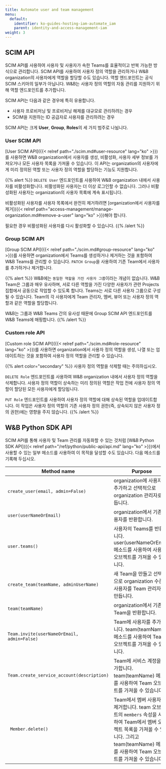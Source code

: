 ```yaml
---
title: Automate user and team management
menu:
  default:
    identifier: ko-guides-hosting-iam-automate_iam
    parent: identity-and-access-management-iam
weight: 3
---
```


## SCIM API

SCIM API를 사용하여 사용자 및 사용자가 속한 Teams를 효율적이고 반복 가능한 방식으로 관리합니다. SCIM API를 사용하여 사용자 정의 역할을 관리하거나 W&B organization의 사용자에게 역할을 할당할 수도 있습니다. 역할 엔드포인트는 공식 SCIM 스키마의 일부가 아닙니다. W&B는 사용자 정의 역할의 자동 관리를 지원하기 위해 역할 엔드포인트를 추가합니다.

SCIM API는 다음과 같은 경우에 특히 유용합니다.

* 사용자 프로비저닝 및 프로비저닝 해제를 대규모로 관리하려는 경우
* SCIM을 지원하는 ID 공급자로 사용자를 관리하려는 경우

SCIM API는 크게 **User**, **Group**, **Roles**의 세 가지 범주로 나뉩니다.

### User SCIM API

[User SCIM API]({{< relref path="./scim.md#user-resource" lang="ko" >}})를 사용하면 W&B organization에서 사용자를 생성, 비활성화, 사용자 세부 정보를 가져오거나 모든 사용자 목록을 가져올 수 있습니다. 이 API는 organization의 사용자에게 미리 정의된 역할 또는 사용자 정의 역할을 할당하는 기능도 지원합니다.

{{% alert %}}
`DELETE User` 엔드포인트를 사용하여 W&B organization 내에서 사용자를 비활성화합니다. 비활성화된 사용자는 더 이상 로그인할 수 없습니다. 그러나 비활성화된 사용자는 organization의 사용자 목록에 계속 표시됩니다.

비활성화된 사용자를 사용자 목록에서 완전히 제거하려면 [organization에서 사용자를 제거]({{< relref path="access-management/manage-organization.md#remove-a-user" lang="ko" >}})해야 합니다.

필요한 경우 비활성화된 사용자를 다시 활성화할 수 있습니다.
{{% /alert %}}

### Group SCIM API

[Group SCIM API]({{< relref path="./scim.md#group-resource" lang="ko" >}})를 사용하면 organization에서 Teams를 생성하거나 제거하는 것을 포함하여 W&B Teams를 관리할 수 있습니다. `PATCH Group`을 사용하여 기존 Team에서 사용자를 추가하거나 제거합니다.

{{% alert %}}
W&B에는 `동일한 역할을 가진 사용자 그룹`이라는 개념이 없습니다. W&B Team은 그룹과 매우 유사하며, 서로 다른 역할을 가진 다양한 사용자가 관련 Projects 집합에서 공동으로 작업할 수 있도록 합니다. Teams는 서로 다른 사용자 그룹으로 구성될 수 있습니다. Team의 각 사용자에게 Team 관리자, 멤버, 뷰어 또는 사용자 정의 역할과 같은 역할을 할당합니다.

W&B는 그룹과 W&B Teams 간의 유사성 때문에 Group SCIM API 엔드포인트를 W&B Teams에 매핑합니다.
{{% /alert %}}

### Custom role API

[Custom role SCIM API]({{< relref path="./scim.md#role-resource" lang="ko" >}})를 사용하면 organization에서 사용자 정의 역할을 생성, 나열 또는 업데이트하는 것을 포함하여 사용자 정의 역할을 관리할 수 있습니다.

{{% alert color="secondary" %}}
사용자 정의 역할을 삭제할 때는 주의하십시오.

`DELETE Role` 엔드포인트를 사용하여 W&B organization 내에서 사용자 정의 역할을 삭제합니다. 사용자 정의 역할이 상속하는 미리 정의된 역할은 작업 전에 사용자 정의 역할이 할당된 모든 사용자에게 할당됩니다.

`PUT Role` 엔드포인트를 사용하여 사용자 정의 역할에 대해 상속된 역할을 업데이트합니다. 이 작업은 사용자 정의 역할의 기존 사용자 정의 권한(즉, 상속되지 않은 사용자 정의 권한)에는 영향을 주지 않습니다.
{{% /alert %}}

## W&B Python SDK API

SCIM API를 통해 사용자 및 Team 관리를 자동화할 수 있는 것처럼 [W&B Python SDK API]({{< relref path="/ref/python/public-api/api.md" lang="ko" >}})에서 사용할 수 있는 일부 메소드를 사용하여 이 목적을 달성할 수도 있습니다. 다음 메소드를 기록해 두십시오.

| Method name | Purpose |
|-------------|---------|
| `create_user(email, admin=False)` | organization에 사용자를 추가하고 선택적으로 organization 관리자로 만듭니다. |
| `user(userNameOrEmail)` | organization에서 기존 사용자를 반환합니다. |
| `user.teams()` | 사용자의 Teams를 반환합니다. user(userNameOrEmail) 메소드를 사용하여 사용자 오브젝트를 가져올 수 있습니다. |
| `create_team(teamName, adminUserName)` | 새 Team을 만들고 선택적으로 organization 수준의 사용자를 Team 관리자로 만듭니다. |
| `team(teamName)` | organization에서 기존 Team을 반환합니다. |
| `Team.invite(userNameOrEmail, admin=False)` | Team에 사용자를 추가합니다. team(teamName) 메소드를 사용하여 Team 오브젝트를 가져올 수 있습니다. |
| `Team.create_service_account(description)` | Team에 서비스 계정을 추가합니다. team(teamName) 메소드를 사용하여 Team 오브젝트를 가져올 수 있습니다. |
|` Member.delete()` | Team에서 멤버 사용자를 제거합니다. team 오브젝트의 `members` 속성을 사용하여 Team에서 멤버 오브젝트 목록을 가져올 수 있습니다. 그리고 team(teamName) 메소드를 사용하여 Team 오브젝트를 가져올 수 있습니다. |
